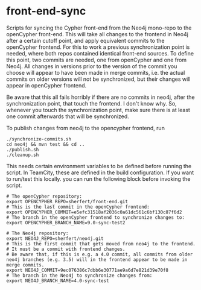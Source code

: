 # front-end-sync
Scripts for syncing the Cypher front-end from the Neo4j mono-repo to the openCypher front-end.
This will take all changes to the frontend in Neo4j after a certain cutoff point, and apply equivalent commits to the openCypher frontend.
For this to work a previous synchronization point is needed, where both repos contained identical front-end sources. 
To define this point, two commits are needed, one from openCypher and one from Neo4j.
All changes in versions prior to the version of the commit you choose will appear to have been made in merge commits, i.e. the actual commits on older versions will not be synchronized, but their changes will appear in openCypher frontend.

Be aware that this all fails horribly if there are no commits in neo4j, after the synchronization point, that touch the frontend. I don't know why.
So, whenever you touch the synchronization point, make sure there is at least one commit afterwards that will be synchronized.


To publish changes from neo4j to the opencypher frontend, run 
```
./synchronize-commits.sh
cd neo4j && mvn test && cd ..
./publish.sh
./cleanup.sh
```
This needs certain environment variables to be defined before running the script.
In TeamCity, these are defined in the build configuration.
If you want to run/test this locally. you can run the following block before invoking the script.

```
# The openCypher repository:
export OPENCYPHER_REPO=sherfert/front-end.git
# This is the last commit in the openCypher frontend:
export OPENCYPHER_COMMIT=e5efc31518af2036c0a61dc561c6bf130c87f6d2
# The branch in the openCypher frontend to synchronize changes to:
export OPENCYPHER_BRANCH_NAME=9.0-sync-test2

# The Neo4j repository:
export NEO4J_REPO=sherfert/neo4j.git
# This is the first commit that gets moved from neo4j to the frontend. 
# It must be a commit with frontend changes. 
# Be aware that, if this is e.g. a 4.0 commit, all commits from older neo4j branches (e.g. 3.5) will in the frontend appear to be made in merge commits.
export NEO4J_COMMIT=9ec076386c7dbb6e30771ae9a6d7e821d39e70f8
# The branch in the Neo4j to synchronize changes from:
export NEO4J_BRANCH_NAME=4.0-sync-test
```
